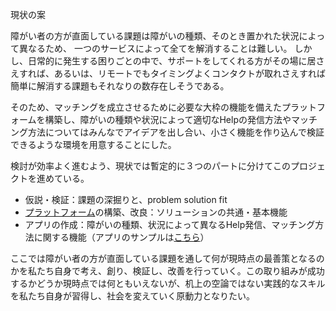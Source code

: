 現状の案

障がい者の方が直面している課題は障がいの種類、そのとき置かれた状況によって異なるため、
一つのサービスによって全てを解消することは難しい。
しかし、日常的に発生する困りごとの中で、サポートをしてくれる方がその場に居さえすれば、あるいは、リモートでもタイミングよくコンタクトが取れさえすれば簡単に解消する課題もそれなりの数存在しそうである。

そのため、マッチングを成立させるために必要な大枠の機能を備えたプラットフォームを構築し、障がいの種類や状況によって適切なHelpの発信方法やマッチング方法についてはみんなでアイデアを出し合い、小さく機能を作り込んで検証できるような環境を用意することにした。

検討が効率よく進むよう、現状では暫定的に３つのパートに分けてこのプロジェクトを進めている。
- 仮説・検証：課題の深掘りと、problem solution fit
- [プラットフォーム](https://github.com/urashin/micro-volunteer-pf)の構築、改良：ソリューションの共通・基本機能
- アプリの作成：障がいの種類、状況によって異なるHelp発信、マッチング方法に関する機能（アプリのサンプルは[こちら](https://github.com/urashin/micro-volunteer-app-sample)）

ここでは障がい者の方が直面している課題を通して何が現時点の最善策となるのかを私たち自身で考え、創り、検証し、改善を行っていく。この取り組みが成功するかどうか現時点では何ともいえないが、机上の空論ではない実践的なスキルを私たち自身が習得し、社会を変えていく原動力となりたい。
